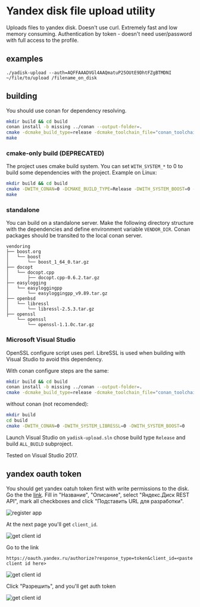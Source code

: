 # Yandex disk file upload utility

Uploads files to yandex disk. Doesn't use curl. Extremely fast and low
memory consuming. Authentication by token - doesn't need user/password
with full access to the profile.

## examples

```shell
./yadisk-upload --auth=AQFFAAADVGl4AAQmatuP25OUtE9DhtFZgBTMDNI ~/file/to/upload /filename_on_disk
```

## building

You should use conan for dependency resolving.

```sh
mkdir build && cd build
conan install -b missing ../conan --output-folder=.
cmake -dcmake_build_type=release -dcmake_toolchain_file="conan_toolchain.cmake" ..
make
```

### cmake-only build (DEPRECATED)

The project uses cmake build system. You can set `WITH_SYSTEM_*` to 0 to
build some dependencies with the project. Example on Linux:

```sh
mkdir build && cd build
cmake -DWITH_CONAN=0 -DCMAKE_BUILD_TYPE=Release -DWITH_SYSTEM_BOOST=0 -DWITH_SYSTEM_OPENSSL=0 -DWITH_SYSTEM_ZLIB=0 ..
make
```

### standalone

You can build on a standalone server. Make the following directory
structure with the dependencies and define environment
variable `VENDOR_DIR`. Conan packages should be transited to the local
conan server.

```
vendoring
├── boost.org
│   └── boost
│       └── boost_1_64_0.tar.gz
├── docopt
│   └── docopt.cpp
│       ├── docopt.cpp-0.6.2.tar.gz
├── easylogging
│   └── easyloggingpp
│       └── easyloggingpp_v9.89.tar.gz
├── openbsd
│   └── libressl
│       └── libressl-2.5.3.tar.gz
├── openssl
    └── openssl
        └── openssl-1.1.0c.tar.gz
```
### Microsoft Visual Studio

OpenSSL configure script uses perl. LibreSSL is used when building with
Visual Studio to avoid this dependency.

With conan configure steps are the same:

```sh
mkdir build && cd build
conan install -b missing ../conan --output-folder=.
cmake -dcmake_build_type=release -dcmake_toolchain_file="conan_toolchain.cmake" ..
```

without conan (not recomended):

```sh
mkdir build
cd build
cmake -DWITH_CONAN=0 -DWITH_SYSTEM_LIBRESSL=0 -DWITH_SYSTEM_BOOST=0
```

Launch Visual Studio on `yadisk-upload.sln` chose build type `Release`
and build `ALL_BUILD` subproject.

Tested on Visual Studio 2017.

## yandex oauth token

You should get yandex oatuh token first with write permissions to the
disk. Go the the [link](https://oauth.yandex.ru/client/new). Fill in
"Название", "Описание", select "Яндекс.Диск REST API", mark all
checkboxes and click "Подставить URL для разработки".

![register app](https://habrastorage.org/files/8f4/b13/752/8f4b13752ebd49d9a01b81a43bb84b56.png)

At the next page you'll get `client_id`.

![get client id](https://habrastorage.org/files/02b/5b1/929/02b5b1929ba548c0b1fe6fc29699d13f.png)

Go to the link

	https://oauth.yandex.ru/authorize?response_type=token&client_id=<paste client id here>

![get client id](https://habrastorage.org/files/444/740/b57/444740b571a44c81bbfee3f48e8098aa.png)

Click "Разрешить", and you'll get auth token

![get client id](https://habrastorage.org/files/57d/4d7/166/57d4d7166341413a912f67dc15157967.png)

